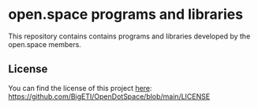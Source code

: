 # open.space programs and libraries

This repository contains contains programs and libraries developed by the open.space members.

## License

You can find the license of this project [here](https://github.com/BigETI/OpenDotSpace/blob/main/LICENSE): https://github.com/BigETI/OpenDotSpace/blob/main/LICENSE